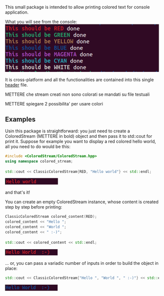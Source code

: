 This small package is intended to allow printing colored text for console application.

What you will see from the console:
![temp](pictures/Sample.png)

It is cross-platform and all the functionalities are contained into this single [header](./src/ColoredStream/ColoredStream.hpp) file.

METTERE che stream creati non sono colorati se mandati su file testuali

METTERE spiegare 2 possibilita' per usare colori

## Examples

Usin this package is straightforward: you just need to create a ColoredStream (METTERE in bold) object and then pass it to std::cout for print it.
Suppose for example you want to display a red colored hello world, all you need to do would be this:

```cpp
#include <ColoredStream/ColoredStream.hpp>
using namespace colored_stream;

std::cout << ClassicColoredStream{RED, "Hello world"} << std::endl;
```

![temp](pictures/part01.png)

and that's it!

You can create an empty ColoredStream instance, whose content is created step by step before printing:

```cpp
ClassicColoredStream colored_content(RED);
colored_content << "Hello ";
colored_content << "World ";
colored_content << " :-)";

std::cout << colored_content << std::endl;
```

![temp](pictures/part02.png)

... or, you can pass a variadic number of inputs in order to build the object in place:

```cpp
std::cout << ClassicColoredStream{"Hello ", "World ", " :-)"} << std::endl;
```

![temp](pictures/part03.png)